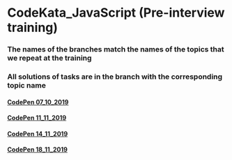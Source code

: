 # CodeKata_JavaScript (Pre-interview training)
### The names of the branches match the names of the topics that we repeat at the training
### All solutions of tasks are in the branch with the corresponding topic name 

#### [CodePen 07_10_2019](https://codepen.io/nvkuznetsova/pen/rNNNXWL)
#### [CodePen 11_11_2019](https://codepen.io/vil-mikki/full/pooZPXP)
#### [CodePen 14_11_2019](https://codepen.io/vil-mikki/full/LYYgLMq)
#### [CodePen 18_11_2019](https://codepen.io/vil-mikki/full/yLLGzbQ)
